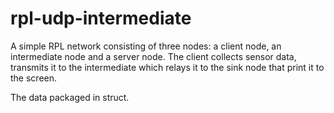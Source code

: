 # rpl-udp-intermediate

A simple RPL network consisting of three nodes: a client node, an intermediate node and a server node. The client collects sensor data, transmits it to the intermediate which relays it to the sink node that print it to the screen.

The data packaged in struct.